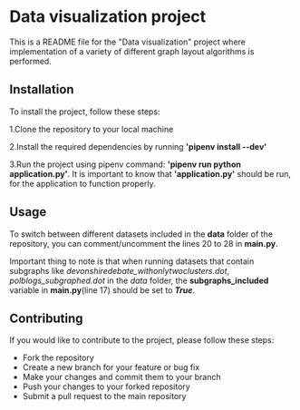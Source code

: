 # Data visualization project

This is a README file for the "Data visualization" project where implementation of a variety
of different graph layout algorithms is performed.

## Installation

To install the project, follow these steps:

1.Clone the repository to your local machine 

2.Install the required dependencies by running **'pipenv install --dev'**

3.Run the project using pipenv command: **'pipenv run python application.py'**. It is important to know that **'application.py'** should be run, for the application to function properly. 

## Usage 

To switch between different datasets included in the **data** folder of the repository, you can comment/uncomment the lines 20 to 28 in **main.py**.

Important thing to note is that when running datasets that contain subgraphs like *devonshiredebate_withonlytwoclusters.dot*, *polblogs_subgraphed.dot* in the *data* folder, the **subgraphs_included** variable in **main.py**(line 17) should be set to ***True***. 

## Contributing

If you would like to contribute to the project, please follow these steps:

- Fork the repository
- Create a new branch for your feature or bug fix
- Make your changes and commit them to your branch
- Push your changes to your forked repository
- Submit a pull request to the main repository
